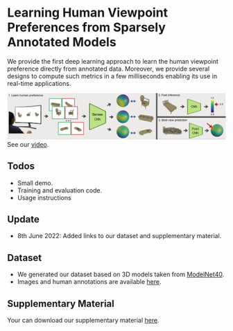 # Learning Human Viewpoint Preferences from Sparsely Annotated Models
We provide the first deep learning approach to learn the human viewpoint preference directly from annotated data. Moreover, we provide several designs to compute such metrics in a few milliseconds enabling its use in real-time applications.

![](imgs/teaser.jpg)
See our [video](https://cloudstore.uni-ulm.de/s/PKx3doHdbpWZWc6).
## Todos
  - Small demo.
  - Training and evaluation code.
  - Usage instructions

## Update
  - 8th June 2022: Added links to our dataset and supplementary material.

## Dataset
  - We generated our dataset based on 3D models taken from [ModelNet40](http://modelnet.cs.princeton.edu/ModelNet40.zip).
  - Images and human annotations are available [here](https://cloudstore.uni-ulm.de/s/Zek4pNR9SBcjtaf/download/modelnet28.zip).

## Supplementary Material
Your can download our supplementary material [here](https://cloudstore.uni-ulm.de/s/tRJMJJpdRKx78gX/download/supplementary_material.pdf).


